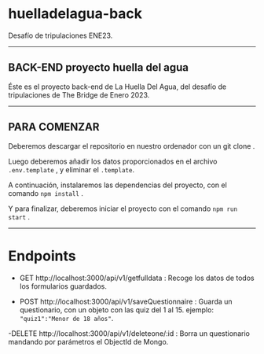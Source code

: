 # huelladelagua-back
Desafío de tripulaciones ENE23.
***

## BACK-END proyecto huella del agua 
Éste es el proyecto back-end de La Huella Del Agua, del desafío de tripulaciones de
The Bridge de Enero 2023.
***

## PARA COMENZAR
Deberemos descargar el repositorio en nuestro ordenador con un git clone .

Luego deberemos añadir los datos proporcionados en el archivo ```.env.template``` , y eliminar el ```.template```.

A continuación, instalaremos las dependencias del proyecto, con el
comando ```npm install``` .

Y para finalizar, deberemos iniciar el proyecto con el comando
```npm run start``` .

***

# Endpoints
- GET http://localhost:3000/api/v1/getfulldata : Recoge los datos de todos los formularios guardados.

- POST http://localhost:3000/api/v1/saveQuestionnaire : Guarda un questionario, con un objeto con las quiz del 1 al 15. ejemplo: ```"quiz1":"Menor de 18 años"```.

-DELETE http://localhost:3000/api/v1/deleteone/:id : Borra un questionario mandando por parámetros el ObjectId de Mongo.